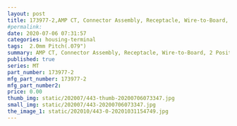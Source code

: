 ```yaml
---
layout: post
title: 173977-2,AMP CT, Connector Assembly, Receptacle, Wire-to-Board, 2 Position, 2mm [.079in] Centerline, Insulation Displacement Crimp (IDC), 1 Rows, Natural
#permalink: 
date: 2020-07-06 07:31:57
categories: housing-terminal
tags:  2.0mm Pitch(.079")
summary: AMP CT, Connector Assembly, Receptacle, Wire-to-Board, 2 Position, 2mm [.079in] Centerline, Insulation Displacement Crimp (IDC), 1 Rows, Natural
published: true 
series: MT
part_number: 173977-2
mfg_part_number: 173977-2
mfg_part_number2: 
price: 0.00
thumb_img: static/202007/443-thumb-20200706073347.jpg
small_img: static/202007/443-20200706073347.jpg
the_image_1: static/202010/443-0-20201031154749.jpg
---
```



